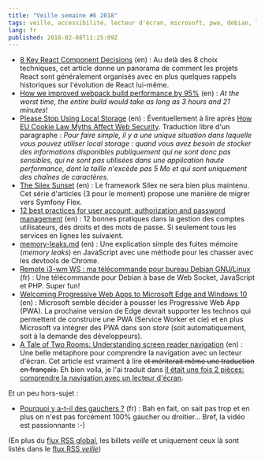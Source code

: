 ```yaml
---
title: "Veille semaine #6 2018"
tags: veille, accessibilité, lecteur d'écran, microsoft, pwa, debian, linux, php, web, chrome, git, javascript, bonnes pratiques, sécurité, silex, webpack, react
lang: fr
published: 2018-02-08T11:25:09Z
---
```

* [8 Key React Component Decisions](https://www.codementor.io/coryhouse/8-key-react-component-decisions-fsh8332ow) (en)&nbsp;: Au delà des 8 choix techniques, cet article donne un panorama de comment les projets React sont généralement organisés avec en plus quelques rappels historiques sur l'évolution de React lui-même.
* [How we improved webpack build performance by 95%](https://blog.box.com/blog/how-we-improved-webpack-build-performance-95/) (en)&nbsp;: *At the worst time, the entire build would take as long as 3 hours and 21 minutes*!
* [Please Stop Using Local Storage](https://www.rdegges.com/2018/please-stop-using-local-storage/) (en)&nbsp;: Éventuellement à lire après [How EU Cookie Law Myths Affect Web Security](https://www.rdegges.com/2018/how-eu-cookie-law-myths-affect-web-security/). Traduction libre d'un paragraphe : *Pour faire simple, il y a une unique situation dans laquelle vous pouvez utiliser local storage : quand vous avez besoin de stocker des informations disponibles publiquement qui ne sont donc pas sensibles, qui ne sont pas utilisées dans une application haute performance, dont la taille n'excède pas 5 Mo et qui sont uniquement des chaînes de caractères.*
* [The Silex Sunset](https://medium.com/@derrabus/the-silex-sunset-d0fb5f1129df) (en)&nbsp;: Le framework Silex ne sera bien plus maintenu. Cet série d'articles (3 pour le moment) propose une manière de migrer vers Symfony Flex.
* [12 best practices for user account, authorization and password management](https://cloudplatform.googleblog.com/2018/01/12-best-practices-for-user-account.html) (en)&nbsp;: 12 bonnes pratiques dans la gestion des comptes utilisateurs, des droits et des mots de passe. Si seulement tous les services en lignes les suivaient.
* [memory-leaks.md](https://gist.github.com/kepta/0ac2636f86c0f4cee80de12821e4ef34) (en)&nbsp;: Une explication simple des fuites mémoire (*memory leaks*) en JavaScript avec une méthode pour les chasser avec les devtools de Chrome.
* [Remote i3-wm WS : ma télécommande pour bureau Debian GNU/Linux](https://www.deblan.io/post/540/remote-i3-wm-ws-ma-telecommande-pour-bureau-debian-gnu-linux) (fr)&nbsp;: Une télécommande pour Debian à base de Web Socket, JavaScript et PHP. Super fun!
* [Welcoming Progressive Web Apps to Microsoft Edge and Windows 10](https://blogs.windows.com/msedgedev/2018/02/06/welcoming-progressive-web-apps-edge-windows-10/) (en)&nbsp;: Microsoft semble décider à pousser les Progressive Web App (PWA). La prochaine version de Edge devrait supporter les technos qui permettent de construire une PWA (Service Worker et cie) et en plus Microsoft va intégrer des PWA dans son *store* (soit automatiquement, soit à la demande des développeurs).
* [A Tale of Two Rooms: Understanding screen reader navigation](https://developer.paciellogroup.com/blog/2018/01/a-tale-of-two-rooms-understanding-screen-reader-navigation/) (en)&nbsp;: Une belle métaphore pour comprendre la navigation avec un lecteur d'écran. Cet article est vraiment à lire ~~et mériterait même une traduction en français.~~ Eh bien voila, je l'ai traduit dans [Il était une fois 2 pièces: comprendre la navigation avec un lecteur d'écran](/post/comprendre-la-navigation-avec-un-lecteur-d-ecran/).

Et un peu hors-sujet&nbsp;:

* [Pourquoi y a-t-il des gauchers ?](https://sciencetonnante.wordpress.com/2018/01/26/pourquoi-y-a-t-il-des-gauchers-2/) (fr)&nbsp;: Bah en fait, on sait pas trop et en plus on n'est pas forcément 100% gaucher ou droitier... Bref, la vidéo est passionnante :-)

(En plus du [flux RSS global](/rss.xml), les billets *veille*
et uniquement ceux là sont listés dans le [flux RSS *veille*](/rss/veille.xml))
